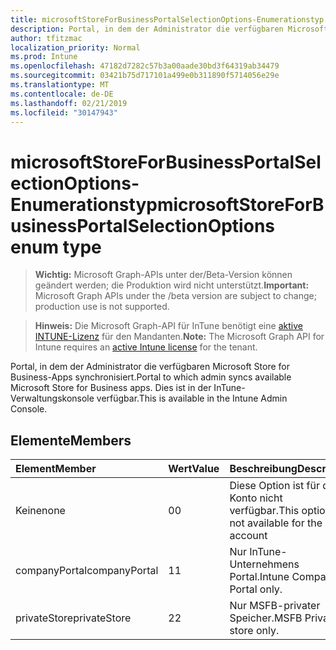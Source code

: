 ```yaml
---
title: microsoftStoreForBusinessPortalSelectionOptions-Enumerationstyp
description: Portal, in dem der Administrator die verfügbaren Microsoft Store for Business-Apps synchronisiert. Dies ist in der InTune-Verwaltungskonsole verfügbar.
author: tfitzmac
localization_priority: Normal
ms.prod: Intune
ms.openlocfilehash: 47182d7282c57b3a00aade30bd3f64319ab34479
ms.sourcegitcommit: 03421b75d717101a499e0b311890f5714056e29e
ms.translationtype: MT
ms.contentlocale: de-DE
ms.lasthandoff: 02/21/2019
ms.locfileid: "30147943"
---
```

# <a name="microsoftstoreforbusinessportalselectionoptions-enum-type"></a><span data-ttu-id="c467a-104">microsoftStoreForBusinessPortalSelectionOptions-Enumerationstyp</span><span class="sxs-lookup"><span data-stu-id="c467a-104">microsoftStoreForBusinessPortalSelectionOptions enum type</span></span>

> <span data-ttu-id="c467a-105">**Wichtig:** Microsoft Graph-APIs unter der/Beta-Version können geändert werden; die Produktion wird nicht unterstützt.</span><span class="sxs-lookup"><span data-stu-id="c467a-105">**Important:** Microsoft Graph APIs under the /beta version are subject to change; production use is not supported.</span></span>

> <span data-ttu-id="c467a-106">**Hinweis:** Die Microsoft Graph-API für InTune benötigt eine [aktive INTUNE-Lizenz](https://go.microsoft.com/fwlink/?linkid=839381) für den Mandanten.</span><span class="sxs-lookup"><span data-stu-id="c467a-106">**Note:** The Microsoft Graph API for Intune requires an [active Intune license](https://go.microsoft.com/fwlink/?linkid=839381) for the tenant.</span></span>

<span data-ttu-id="c467a-107">Portal, in dem der Administrator die verfügbaren Microsoft Store for Business-Apps synchronisiert.</span><span class="sxs-lookup"><span data-stu-id="c467a-107">Portal to which admin syncs available Microsoft Store for Business apps.</span></span> <span data-ttu-id="c467a-108">Dies ist in der InTune-Verwaltungskonsole verfügbar.</span><span class="sxs-lookup"><span data-stu-id="c467a-108">This is available in the Intune Admin Console.</span></span>

## <a name="members"></a><span data-ttu-id="c467a-109">Elemente</span><span class="sxs-lookup"><span data-stu-id="c467a-109">Members</span></span>
|<span data-ttu-id="c467a-110">Element</span><span class="sxs-lookup"><span data-stu-id="c467a-110">Member</span></span>|<span data-ttu-id="c467a-111">Wert</span><span class="sxs-lookup"><span data-stu-id="c467a-111">Value</span></span>|<span data-ttu-id="c467a-112">Beschreibung</span><span class="sxs-lookup"><span data-stu-id="c467a-112">Description</span></span>|
|:---|:---|:---|
|<span data-ttu-id="c467a-113">Keine</span><span class="sxs-lookup"><span data-stu-id="c467a-113">none</span></span>|<span data-ttu-id="c467a-114">0</span><span class="sxs-lookup"><span data-stu-id="c467a-114">0</span></span>|<span data-ttu-id="c467a-115">Diese Option ist für das Konto nicht verfügbar.</span><span class="sxs-lookup"><span data-stu-id="c467a-115">This option is not available for the account</span></span>|
|<span data-ttu-id="c467a-116">companyPortal</span><span class="sxs-lookup"><span data-stu-id="c467a-116">companyPortal</span></span>|<span data-ttu-id="c467a-117">1</span><span class="sxs-lookup"><span data-stu-id="c467a-117">1</span></span>|<span data-ttu-id="c467a-118">Nur InTune-Unternehmens Portal.</span><span class="sxs-lookup"><span data-stu-id="c467a-118">Intune Company Portal only.</span></span>|
|<span data-ttu-id="c467a-119">privateStore</span><span class="sxs-lookup"><span data-stu-id="c467a-119">privateStore</span></span>|<span data-ttu-id="c467a-120">2</span><span class="sxs-lookup"><span data-stu-id="c467a-120">2</span></span>|<span data-ttu-id="c467a-121">Nur MSFB-privater Speicher.</span><span class="sxs-lookup"><span data-stu-id="c467a-121">MSFB Private store only.</span></span>|




